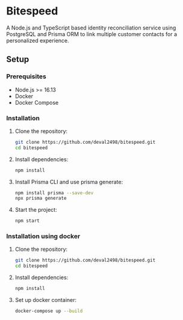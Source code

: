 # Bitespeed

A Node.js and TypeScript based identity reconciliation service using PostgreSQL and Prisma ORM to link multiple customer contacts for a personalized experience.

## Setup

### Prerequisites

- Node.js >= 16.13
- Docker
- Docker Compose

### Installation

1. Clone the repository:
   ```bash
   git clone https://github.com/deval2498/bitespeed.git
   cd bitespeed
2. Install dependencies:
    ```bash
    npm install
3. Install Prisma CLI and use prisma generate:
    ```bash
    npm install prisma --save-dev
    npx prisma generate
4. Start the project:
    ```bash
    npm start
### Installation using docker
1. Clone the repository:
   ```bash
   git clone https://github.com/deval2498/bitespeed.git
   cd bitespeed
2. Install dependencies:
    ```bash
    npm install
3. Set up docker container:
    ```bash
    docker-compose up --build



    
